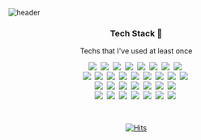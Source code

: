 ![header](https://capsule-render.vercel.app/api?type=waving&color=timeGradient&section=header&height=234&text=SeongwonLee&animation=fadeIn&fontSize=75&fontAlignY=37&fontColor=fffffe)

<h3 align="center"> Tech Stack 🔨</h3>
<p align="center"> Techs that I've used at least once </p>

<p align="center">    
  <img src="https://img.shields.io/badge/React-61DAFB?style=flat-square&logo=React&logoColor=white"/></a>&nbsp 
  <img src="https://img.shields.io/badge/React%20Router-CA4245?style=flat-square&logo=reactrouter&logoColor=white"/></a>&nbsp   
  <img src="https://img.shields.io/badge/Redux-764ABC?style=flat-square&logo=Redux&logoColor=white"/></a>&nbsp
  <img src="https://img.shields.io/badge/@Emotion-bb69a7?style=flat-square&logoColor=white"/></a>&nbsp   
  <img src="https://img.shields.io/badge/Storybook-FF4785?style=flat-square&logo=Storybook&logoColor=white"/></a>&nbsp     
  <img src="https://img.shields.io/badge/Git-F05032?style=flat-square&logo=git&logoColor=white"/></a>&nbsp 
  <img src="https://img.shields.io/badge/Firebase-FFCA28?style=flat-square&logo=Firebase&logoColor=white"/></a>&nbsp 
  <img src="https://img.shields.io/badge/Swift-ffb13b?style=flat-square&logo=Swift&logoColor=white"/></a>&nbsp 
  <br>      
  <img src="https://img.shields.io/badge/Python-3776AB?style=flat-square&logo=Python&logoColor=white"/></a>&nbsp
  <img src="https://img.shields.io/badge/Django-092E20?style=flat-square&logo=Django&logoColor=white"/></a>&nbsp
  <img src="https://img.shields.io/badge/HTML5-E34F26?style=flat-square&logo=HTML5&logoColor=white"/></a>&nbsp   
  <img src="https://img.shields.io/badge/CSS-1572B6?style=flat-square&logo=CSS3&logoColor=white"/></a>&nbsp   
  <img src="https://img.shields.io/badge/Javascript-F7DF1E?style=flat-square&logo=javascript&logoColor=white"/></a>&nbsp 
  <img src="https://img.shields.io/badge/jQuery-378bcb?style=flat-square&logo=css3&logoColor=white"/></a>&nbsp   
  <img src="https://img.shields.io/badge/Mysql-4479A1?style=flat-square&logo=MySql&logoColor=white"/></a>&nbsp  
  <img src="https://img.shields.io/badge/Java-007396?style=flat-square&logo=Java&logoColor=white"/></a>&nbsp   
  <img src="https://img.shields.io/badge/Apache%20Tomcat-cb9f23?style=flat-square&logo=ApacheTomcat&logoColor=white"/></a>&nbsp  
  <br>
  <img src="https://img.shields.io/badge/Adobe%20XD-d14a95?style=flat-square&logo=adobexd&logoColor=white"/></a>&nbsp  
  <img src="https://img.shields.io/badge/Android-3DDC84?style=flat-square&logo=Android&logoColor=white"/></a>&nbsp  
  <img src="https://img.shields.io/badge/pfSense-212121?style=flat-square&logo=pfSense&logoColor=white"/></a>&nbsp  
  <img src="https://img.shields.io/badge/Wireshark-1679A7?style=flat-square&logo=Wireshark&logoColor=white"/></a>&nbsp  
  <img src="https://img.shields.io/badge/Kali%20Linux-557C94?style=flat-square&logo=kalilinux&logoColor=white"/></a>&nbsp
  <img src="https://img.shields.io/badge/VirtualBox-183A61?style=flat-square&logo=VirtualBox&logoColor=white"/></a>&nbsp
  <img src="https://img.shields.io/badge/Reversing-A8B9CC?style=flat-square&logoColor=white"/></a>&nbsp 
  <br>  
  <img src="https://img.shields.io/badge/C-A8B9CC?style=flat-square&logo=C&logoColor=white"/></a>&nbsp 
  <img src="https://img.shields.io/badge/Linux-FCC624?style=flat-square&logo=linux&logoColor=white"/></a>&nbsp 
  <img src="https://img.shields.io/badge/Photoshop-31A8FF?style=flat-square&logo=adobephotoshop&logoColor=white"/></a>&nbsp   
  <img src="https://img.shields.io/badge/정보처리기능사-A8B9CC?style=flat-square&logoColor=white&color=blue"/></a>&nbsp 
  <img src="https://img.shields.io/badge/ITQ-A8B9CC?style=flat-square&logoColor=white&color=green"/></a>&nbsp 
  <img src="https://img.shields.io/badge/3DS%20MAX-A8B9CC?style=flat-square&logoColor=white&color=orange"/></a>&nbsp
  <img src="https://img.shields.io/badge/V·ray-A8B9CC?style=flat-square&logoColor=white&color=orchid"/></a>&nbsp
</p>
<br>
<div align=center>
  
[![Hits](https://hits.seeyoufarm.com/api/count/incr/badge.svg?url=https%3A%2F%2Fgithub.com%2Fseongwonme&count_bg=%232E8BC0&title_bg=%230C2D48&icon=&icon_color=%23E7E7E7&title=hits&edge_flat=false)](https://hits.seeyoufarm.com)
  
</div>
